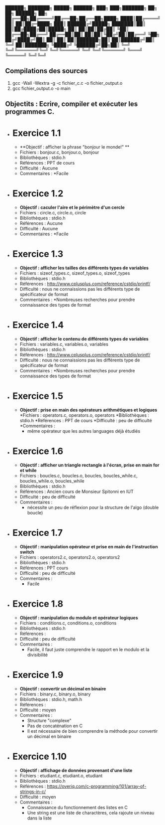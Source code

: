 
 ██████╗ ███████╗ █████╗ ██████╗ ███╗   ███╗███████╗    ██╗   ██╗ ██████╗    ██╗
 ██╔══██╗██╔════╝██╔══██╗██╔══██╗████╗ ████║██╔════╝    ██║   ██║██╔═████╗  ███║
 ██████╔╝█████╗  ███████║██║  ██║██╔████╔██║█████╗      ██║   ██║██║██╔██║  ╚██║
 ██╔══██╗██╔══╝  ██╔══██║██║  ██║██║╚██╔╝██║██╔══╝      ╚██╗ ██╔╝████╔╝██║   ██║
 ██║  ██║███████╗██║  ██║██████╔╝██║ ╚═╝ ██║███████╗     ╚████╔╝ ╚██████╔╝██╗██║
 ╚═╝  ╚═╝╚══════╝╚═╝  ╚═╝╚═════╝ ╚═╝     ╚═╝╚══════╝      ╚═══╝   ╚═════╝ ╚═╝╚═╝
                                                                               
                                                             
## Compilations des sources
1. gcc -Wall -Wextra -g -c fichier_c.c -o fichier_output.o
2. gcc fichier_output.o -o main
 
 
## Objectits : Ecrire, compiler et exécuter les programmes C.

* # Exercice 1.1
	* **Objectif : afficher la phrase "bonjour le monde!" **
	* Fichiers : bonjour.c, bonjour.o, bonjour
	* Bibliothèques : stdio.h
	* Références : PPT de cours
	* Difficulté : Aucune
	* Commentaires : 
		*Facile
		
* # Exercice 1.2
	* **Objectif : caculer l'aire et le périmètre d'un cercle**
	* Fichiers : circle.c, circle.o, circle
	* Bibliothèques : stdio.h
	* Références : Aucune
	* Difficulté : Aucune
	* Commentaires : 
		*Facile
		
* # Exercice 1.3
	* **Objectif : afficher les tailles des différents types de variables**
	* Fichiers : sizeof_types.c, sizeof_types.o, sizeof_types
	* Bibliothèques : stdio.h
	* Références : http://www.cplusplus.com/reference/cstdio/printf/
	* Difficulté : nous ne connaissions pas les différents type de spécificateur de format
	* Commentaires : 
		*Nombreuses recherches pour prendre connaissance des types de format

* # Exercice 1.4
	* **Objectif : afficher le contenu de différents types de variables**
	* Fichiers : variables.c, variables.o, variables
	* Bibliothèques : stdio.h
	* Références : http://www.cplusplus.com/reference/cstdio/printf/
	* Difficulté : nous ne connaissions pas les différents type de spécificateur de format
	* Commentaires : 
		*Nombreuses recherches pour prendre connaissance des types de format

* # Exercice 1.5
	* **Objectif : prise en main des opérateurs arithmétiques et logiques**
	*Fichiers : operators.c, operators.o, operators
	*Bibliothèques : stdio.h
	*Références : PPT de cours
	*Difficulté : peu de difficulté
	*Commentaires : 
		* même opérateur que les autres languages déjà étudiés

* # Exercice 1.6
	* **Objectif : afficher un triangle rectangle à l'écran, prise en main for et while**
	* Fichiers : boucles.c, boucles.o, boucles, boucles_while.c, boucles_while.o, boucles_while
	* Bibliothèques : stdio.h
	* Références : Ancien cours de Monsieur Spitonni en IUT
	* Difficulté : peu de difficulté
	* Commentaires : 
		* nécessite un peu de réflexion pour la structure de l'algo (double boucle)

* # Exercice 1.7
	* **Objectif : manipulation opérateur et prise en main de l'instruction switch**
	* Fichiers : operators2.c, operators2.o, operators2
	* Bibliothèques : stdio.h
	* Références : PPT cours
	* Difficulté : peu de difficulté
	* Commentaires : 
		* Facile

* # Exercice 1.8
	* **Objectif : manipulation du modulo et opérateur logiques**
	* Fichiers : conditions.c, conditions.o, conditions
	* Bibliothèques : stdio.h
	* Références : 
	* Difficulté : peu de difficulté
	* Commentaires : 
		* Facile, il faut juste comprendre le rapport en le modulo et la divisibilité

* # Exercice 1.9
	* **Objectif : convertir un décimal en binaire**
	* Fichiers : binary.c, binary.o, binary
	* Bibliothèques : stdio.h, math.h
	* Références : 
	* Difficulté : moyen
	* Commentaires : 
		* Structure "complexe"
		* Pas de concaténation en C
		* Il est nécessaire de bien comprendre la méthode pour convertir un décimal en binaire

* # Exercice 1.10
	* **Objectif : affichage de données provenant d'une liste**
	* Fichiers : etudiant.c, etudiant.o, etudiant
	* Bibliothèques : stdio.h
	* Références : https://overiq.com/c-programming/101/array-of-strings-in-c/
	* Difficulté : moyen
	* Commentaires : 
		* Connaissance du fonctionnement des listes en C
		* Une string est une liste de charactères, cela rajoute un niveau dans la liste
		
